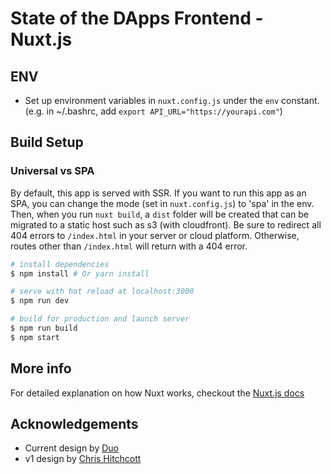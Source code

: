 # State of the DApps Frontend - Nuxt.js

## ENV

- Set up environment variables in `nuxt.config.js` under the `env` constant. (e.g. in ~/.bashrc, add `export API_URL="https://yourapi.com"`)

## Build Setup

### Universal vs SPA

By default, this app is served with SSR. If you want to run this app as an SPA, you can change the mode (set in `nuxt.config.js`) to 'spa' in the env. Then, when you run `nuxt build`, a `dist` folder will be created that can be migrated to a static host such as s3 (with cloudfront). Be sure to redirect all 404 errors to `/index.html` in your server or cloud platform. Otherwise, routes other than `/index.html` will return with a 404 error.

``` bash
# install dependencies
$ npm install # Or yarn install

# serve with hot reload at localhost:3000
$ npm run dev

# build for production and launch server
$ npm run build
$ npm start
```

## More info

For detailed explanation on how Nuxt works, checkout the [Nuxt.js docs](https://github.com/nuxt/nuxt.js)

## Acknowledgements

- Current design by [Duo](https://www.theduo.io)
- v1 design by [Chris Hitchcott](http://hitchcott.com)


